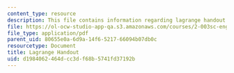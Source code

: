 ```yaml
---
content_type: resource
description: This file contains information regarding lagrange handout.
file: https://ol-ocw-studio-app-qa.s3.amazonaws.com/courses/2-003sc-engineering-dynamics-fall-2011/d1984062464dcc3df68b5741fd37192b_MIT2_003SCF11_Lagrange.pdf
file_type: application/pdf
parent_uid: 80655e0a-6d9a-14f6-5217-66094b07db0c
resourcetype: Document
title: Lagrange Handout
uid: d1984062-464d-cc3d-f68b-5741fd37192b
---
```

